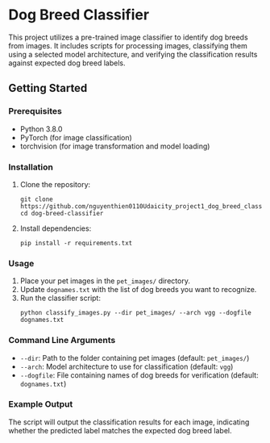 # Dog Breed Classifier

This project utilizes a pre-trained image classifier to identify dog breeds from images. It includes scripts for processing images, classifying them using a selected model architecture, and verifying the classification results against expected dog breed labels.

## Getting Started

### Prerequisites

- Python 3.8.0
- PyTorch (for image classification)
- torchvision (for image transformation and model loading)

### Installation

1. Clone the repository:

   ```
   git clone https://github.com/nguyenthien0110Udaicity_project1_dog_breed_classifier.git
   cd dog-breed-classifier
   ```

2. Install dependencies:
   ```
   pip install -r requirements.txt
   ```

### Usage

1. Place your pet images in the `pet_images/` directory.
2. Update `dognames.txt` with the list of dog breeds you want to recognize.
3. Run the classifier script:
   ```
   python classify_images.py --dir pet_images/ --arch vgg --dogfile dognames.txt
   ```

### Command Line Arguments

- `--dir`: Path to the folder containing pet images (default: `pet_images/`)
- `--arch`: Model architecture to use for classification (default: `vgg`)
- `--dogfile`: File containing names of dog breeds for verification (default: `dognames.txt`)

### Example Output

The script will output the classification results for each image, indicating whether the predicted label matches the expected dog breed label.